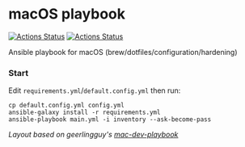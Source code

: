 # macOS playbook
[![Actions Status](https://github.com/charlesrocket/macos-playbook/workflows/playbook%20tests/badge.svg)](https://github.com/charlesrocket/macos-playbook/actions) [![Actions Status](https://github.com/charlesrocket/macos-playbook/workflows/ansible%20lint/badge.svg)](https://github.com/charlesrocket/macos-playbook/actions)

Ansible playbook for macOS (brew/dotfiles/configuration/hardening)

### Start

Edit `requirements.yml`/`default.config.yml` then run:

```
cp default.config.yml config.yml
ansible-galaxy install -r requirements.yml
ansible-playbook main.yml -i inventory --ask-become-pass
```

*Layout based on geerlingguy's [mac-dev-playbook](https://github.com/geerlingguy/mac-dev-playbook)*